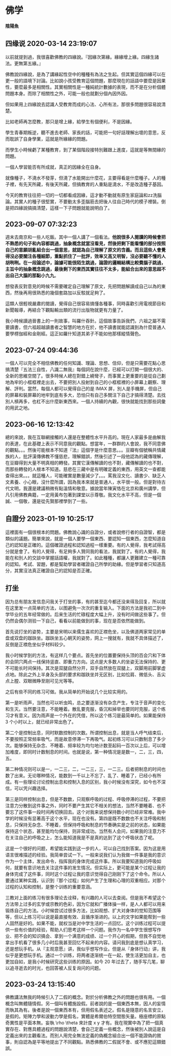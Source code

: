 # 佛学

#### 陰陽魚

## 四缘说 2020-03-14 23:19:07

 以前就提到過，我很喜歡佛教的四緣說。『因緣次第緣。緣緣增上緣。四緣生諸法。更無第五緣。』
 
 佛教說四緣說，是為了講緣起性空中的種種有為法之生起。但其實這個四緣可以在更一般的語境下討論。比如說小孩受教育這個問題，那麼現在的話語中要麼是因果性，要麼最多是相關性。其實相關性是一種純統計數據的表現，而不是在分析個體問題本身。而除了相關性之外，可能一般也就劃分個內因外因。
 
 但如果用上四緣說去認識人受教育而成的心法、心所有法，那很多問題很容易說清楚。
 
 比如老師再怎麼教，那只是增上緣，給學生有個便利，不是因緣。
 
 學生青春期叛逆，聽不進去老師、家長的話，可能把一句好話理解出壞的意思，反而耽誤了自身學業，這就是所緣緣的問題。
 
 而學生小時候虧了某種教育，到了某個階段接特別難跟上進度，這就是等無間緣的問題。
 
 一個人學習能否有所成就，真正的因緣全在自身。
 
 就像種子，不澆水不發芽，但澆了水能開出什麼花，主要得看是什麼種子。人的種子裡，有先天所藏，有後天所藏，但搞教育的人重點是澆水，不是改造種子基因。
 
 今天的教育往往把一切的一切都看成因緣，這才動不動就有原生家庭論和zz洗腦論。其實人的種子很堅實，不要動太多歪腦筋去把後人往自己時代的模子裡裝。倒是把四緣說搞搞清楚，這樣一下子問題就能說明白了。

## 2023-09-07 07:32:23

週末去南京和一些人吃飯。其中一個人講了一個看法。**他說很多人閱讀的時候會把不熟悉的句子和內容都跳過，抽象概念就當沒看見，然後把剩下能看懂的部分按照自己的意願胡亂組合出一個意思，就認為自己理解了原文的含義。而且這些人會覺得沒必要關注各種細節，重點抓住了一批評，效率又高又明智，沒必要聽不懂的人胡咧咧。在一段論述中，論據可能很陌生跳過，論證的邏輯結構比較費腦子跳過，主旨中的抽象概念跳過，最後剩下的東西其實往往不太多，能組合出來的意思超不出自己大腦的那點小九九**。

想發表反對意見的時候不需要確定自己理解了原文，先把問題解讀成自己以為的東西，然後再用很熟悉的幾個套路加以反駁就足夠了。

這類人很輕視嚴肅的閱讀，覺得自己很容易搞懂各種事，同時喜歡引用電視節目和新聞報導，再結合下觀點輸出類的流行出版物就更有力量了。

我小時候讀過晉書上的一則故事，叫羅什吞針。這個故事告訴我們，六祖之屬不需要讀書，但六祖超越讀書者之智慧的地方在於，他不讀書就能認識到為什麼普通人要學楞伽經和金剛經。這正如羅什知道其弟子不能如他那樣縱情聲色。

## 2023-07-24 09:44:36

一個人可以完全不相信佛教的任何知識、理論、思想、信仰，但是只需要花點心思搞清楚『五法三自性，八識二無我』每個詞在說什麼，已經可以打開一個很大的、全新的思維空間了。很多時候人總在對錯上繞彎子，而事實上更重要的是從自己劃地為牢的小框框裡走出去，不要把別人投射到自己的小框框裡的小屏幕上觀察、理解、評判。當然，每個人都可以覺得自己的是 IMAX 屏，別人是手機屏，但自己的屏幕和裝屏幕的地牢到底有多大，恐怕只有自己多關注下自己才搞得清楚。去找別人槓再多，也杠不出什麼新東西來。一個人持續的內觀，很快就能找到那些詞彙的用武之地。

## 2023-06-16 12:13:42

總的來說，我在互聯網接觸的人還是在整體性水平升高的。現在人家最多是曲解我的表達，在此基礎上表示不同意我的觀點。想當年，一群群的人會說，我不同意佛的觀點。。。然後可能根本不知道『法』這個字是什麼意思。。。豆瓣有個號稱共情藏族的人，批評漢傳佛教不懂慈悲，理解錯誤，然後引述了一段他認為的藏傳理解，在豆瓣得到大量不明真相的轉發。其實它漢傳解讀的也不對，藏傳解讀的也不對，而那些轉發的人根本不知道。慈悲在三藏中是有明確定義的東西，用英文一查都能查得出來。。。就這種人，可能確實是數量減少了。。。罵我沒文化、讀書少、缺乏人文素養、小心眼，沒什麼所謂，因為我本來就是普通人，水平很一般。但是對待古代文明，我還是建議稍微有點溫情和敬意。據說當年陳寅恪在北京和廣州講學，但凡引用佛教典籍，一定用黃布包著到課堂以示尊敬。我文化水平不高，但是一個誠、一個敬，還是從先賢那裡學到了一些。

## 自證分 2023-01-19 10:25:17

 這裡面有一個很根本的問題。佛教說心識的自證分，或者說修行者的自證智，都是類似的議題。簡單來說，就是一個人要學一個東西、要認知一個東西，怎麼知道自己的認知是正確的。這個確證過程和認知過程一樣重要。有的人覺得，我考試得高分就是會了。有的人覺得，有足夠多人贊同我的看法，我就對了。有的人覺得，我能在和別人的交談中掌握話語權，我就對了。如此種種，都讓人更難建立一種可靠的認知。考試、習題，都是幫助學習者確證自己所學的助緣。但是學習者只知道高分，其實沒法真正確證自己的認知是否正確。

 ## 打坐 

  因为总有朋友发信息问我关于打坐的事，有的甚至迄今都还没来得及回复，所以就在这里发一点简单的方法，以图避免一次次的重复输入。下面的方法是我初二到中学毕业的五年经常做的。后来生活的忙碌程度大幅上升，没有时间做这些事了。但仍然会偶尔测验一下自己，看看以前能做到的事，现在是否依然能做到。
  
  首先说打坐的姿势，主要是宋明以来儒生喜欢的正襟危坐，以及佛道两家常见的单盘或双盘的跏趺坐。跏趺坐五心朝天的姿势，网上一搜就有，我就不具体描述了，反倒是正襟危坐似乎材料较少。
  
  我小时候学到的方法，有这样几个要点。首先坐的位置要保持头顶的百会穴和下体的会阴穴两点一线保持竖直、即重力方向。这点是大多数人的坐姿无法保持的、更不可能长时间保持。其次是双腿自然分开，双手自然放在双腿上，双脚用前脚掌虚点地。除此之外上半身及头部的要求和跏趺坐并无区别，比如忪肩、微低头、舌尖点上膛、双眼微睁至刚可见光等等。
  
  之后有些不同的练习可做。我从简单的开始说几个比较实用的。
  
  第一是听雨声，当然也可以听虫鸣，总之要逐渐没有杂念产生，专注于音声的变化和生灭。当然要注意，不能睡着。散乱要克服，昏沉和掉举也要同时克服，这个练习才有意义。因为雨声是一个外在的凭借，所以这个练习是最简单的。如果能保持 3 个小时以上，就已经非常出色了。
  
  第二个是控制出息，同时默数控制的次数。所谓控制出息，就是当人呼气结束后，不要按照正常频率吸气，而是故意停滞一下再吸气。起初练习可以只数制息了多少次。能够保持无杂念、不睡着、频率较为均匀地计数至起码一百次以上后，可以增加难度，即同时计数制息的时间。也就是说，第一种情况是是数一，二，三，四，五。
  
  第二种情况则可以是一，一二三，二，一二三，三，一二三。后者把制息的时间也数了出来。无论哪种情况，能数到一千以上不忘了、乱了、睡着了，已经小有所成。有一些理论讨论控制出息和控制入息的区别，我小时候没有深究，如今也不深信，可以凭兴趣选择。
  
  第三是同样控制出息，但是不数数，只观察呼吸的过程、呼吸停滞的过程，不要把注意力分散到这件事之外，同时不要产生其它不相关的想法，当然不要睡着、也不要忘了这件事一段时间再切换回去。这个对我来说想保持数小时已经非常难。我中学的时候没有显著高于这个水平，现在也没有。第四是既不数数也不关注呼吸和制息，只保持无杂念、不睡着，但保持呼吸和制息的节奏确实是之前的状态，如果能保持这个状态，甚至能均匀保持，则非常成功。当然有人会问，如果我的注意力不在关注自己的呼吸之上，怎么能知道我是不是真的达到了这个呼吸状态了呢。
  
  这是一个很好的问题，希望能实践到这一步的人，可以自己找到答案。因为这是用语言很难描述的经验。我简单尝试一下。一般来说我们认为我做一件事是我的意识作为一个主体，发出命令，指挥我的身体完成这件事。所以我要知道我的呼吸如何，就要有意识地去关注这件事的发生情况。但实际上，更可能是某个过程让我的身体完成了这件事，同时这个过程让我的意识觉得自己刚刚下了这个命令。所以人要通过某种实践，认识到『那个过程』如何产生了生理和心理的双重相应。对那个过程的认知和控制，是整个训练的重要意涵。
  
  三教对上面的练习有很多理论去诠释，有兴趣的人可以去查阅。但是我不希望这个方法带上过多的玄学或宗教的色彩，因为它就和广播体操一样，是人人都可以用来锻炼自己的方法。小时候尝试过很多方法，比如观想、扩大对身体的觉知范围等等，但以上练习可以说是最直接有效、且循序渐进的。以上的文字如果能帮到一些人固然是好的。如果不能，就权当是对中学生活的一点回忆。这个训练过程可以提供一些有价值的经验，帮助人们思考这样一个问题。我作为一名中学生很想写作业、把不会的知识搞会、拿到一个满意的成绩、过一个开心的假期，但我不自觉地拿出手机看了很多几小时后我甚至回忆不起来的内容。请问我到底是想认真学习，还是想玩手机。从『主观意愿』讲，我似乎想写作业。但是从『身体行动』讲，我似乎是更想玩手机。通过一个训练，将两者逐渐统一在一起，使生活更加自主，也更加自如，是我小时候研究这些训练的原因。如今 20 年过去了，随手写几笔，聊以追寻逝去的时光，也回答被人反复询问的问题。 

  ## 2023-03-24 13:15:40

  佛教講法無我的時候引入了二假的概念。對於分析佛教之外的問題也很有用。一個概念叫無體隨情假。另一個叫有體施設假。前者說的是一個東西本無，因人的妄情而執其為有。後者是說一個東西本有，但用假名表述之。假名是隨意的名言安立，是假的。矩陣力學和波動力學是假名，實體是希爾伯特空間態矢量。極座標的原點奇異性是平面本無。妄執 \rho \theta 來計度 x y 才有。我在現實中為了把一個真實存在、對應具體過程的問題說清楚，會自己定義一些概念，然後被別人說這是自定義出來的主觀看法。而別人用完全無法定義的偽概念組合出一個不能證偽的敘事，則自認為是平等地提出了不同觀點。熟悉佛教的二假就不會、或不應犯這類錯誤。